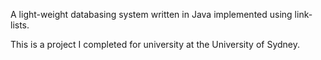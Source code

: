 A light-weight databasing system written in Java implemented using link-lists.

This is a project I completed for university at the University of Sydney.